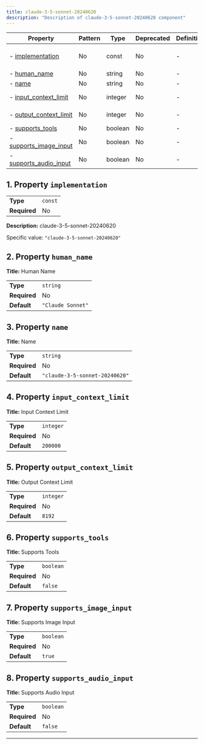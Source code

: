 ```yaml
---
title: claude-3-5-sonnet-20240620
description: "Description of claude-3-5-sonnet-20240620 component"
---
```


| Property                                         | Pattern | Type    | Deprecated | Definition | Title/Description          |
| ------------------------------------------------ | ------- | ------- | ---------- | ---------- | -------------------------- |
| - [implementation](#implementation )             | No      | const   | No         | -          | claude-3-5-sonnet-20240620 |
| - [human_name](#human_name )                     | No      | string  | No         | -          | Human Name                 |
| - [name](#name )                                 | No      | string  | No         | -          | Name                       |
| - [input_context_limit](#input_context_limit )   | No      | integer | No         | -          | Input Context Limit        |
| - [output_context_limit](#output_context_limit ) | No      | integer | No         | -          | Output Context Limit       |
| - [supports_tools](#supports_tools )             | No      | boolean | No         | -          | Supports Tools             |
| - [supports_image_input](#supports_image_input ) | No      | boolean | No         | -          | Supports Image Input       |
| - [supports_audio_input](#supports_audio_input ) | No      | boolean | No         | -          | Supports Audio Input       |

## <a name="implementation"></a>1. Property `implementation`

|              |         |
| ------------ | ------- |
| **Type**     | `const` |
| **Required** | No      |

**Description:** claude-3-5-sonnet-20240620

Specific value: `"claude-3-5-sonnet-20240620"`

## <a name="human_name"></a>2. Property `human_name`

**Title:** Human Name

|              |                   |
| ------------ | ----------------- |
| **Type**     | `string`          |
| **Required** | No                |
| **Default**  | `"Claude Sonnet"` |

## <a name="name"></a>3. Property `name`

**Title:** Name

|              |                                |
| ------------ | ------------------------------ |
| **Type**     | `string`                       |
| **Required** | No                             |
| **Default**  | `"claude-3-5-sonnet-20240620"` |

## <a name="input_context_limit"></a>4. Property `input_context_limit`

**Title:** Input Context Limit

|              |           |
| ------------ | --------- |
| **Type**     | `integer` |
| **Required** | No        |
| **Default**  | `200000`  |

## <a name="output_context_limit"></a>5. Property `output_context_limit`

**Title:** Output Context Limit

|              |           |
| ------------ | --------- |
| **Type**     | `integer` |
| **Required** | No        |
| **Default**  | `8192`    |

## <a name="supports_tools"></a>6. Property `supports_tools`

**Title:** Supports Tools

|              |           |
| ------------ | --------- |
| **Type**     | `boolean` |
| **Required** | No        |
| **Default**  | `false`   |

## <a name="supports_image_input"></a>7. Property `supports_image_input`

**Title:** Supports Image Input

|              |           |
| ------------ | --------- |
| **Type**     | `boolean` |
| **Required** | No        |
| **Default**  | `true`    |

## <a name="supports_audio_input"></a>8. Property `supports_audio_input`

**Title:** Supports Audio Input

|              |           |
| ------------ | --------- |
| **Type**     | `boolean` |
| **Required** | No        |
| **Default**  | `false`   |

----------------------------------------------------------------------------------------------------------------------------
